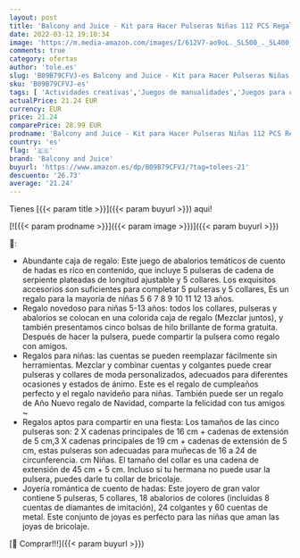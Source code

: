 ```yaml
---
layout: post
title: 'Balcony and Juice - Kit para Hacer Pulseras Niñas 112 PCS Regalo de niña Kit Artesanía DIY Pulsera para Niñas Regalo para Año Nuevo  Cumpleaños  Navidad  a Niñas 5-13 Años'
date: 2022-03-12 19:10:34
image: 'https://m.media-amazon.com/images/I/612V7-ao9oL._SL500_._SL400_.jpg'
comments: true
category: ofertas
author: 'tole.es'
slug: 'B09B79CFVJ-es Balcony and Juice - Kit para Hacer Pulseras Niñas 112 PCS...'
sku: 'B09B79CFVJ-es'
tags: [ 'Actividades creativas','Juegos de manualidades','Juegos para crear joyas','Juguetes','Juguetes y juegos','balcony and juice','navidad', ]
actualPrice: 21.24 EUR
currency: EUR
price: 21.24
comparePrice: 28.99 EUR
prodname: 'Balcony and Juice - Kit para Hacer Pulseras Niñas 112 PCS Regalo de niña Kit Artesanía DIY Pulsera para Niñas Regalo para Año Nuevo  Cumpleaños  Navidad  a Niñas 5-13 Años'
country: 'es'
flag: '🇪🇸'
brand: 'Balcony and Juice'
buyurl: 'https://www.amazon.es/dp/B09B79CFVJ/?tag=tolees-21'
descuento: '26.73'
average: '21.24'
---
```


Tienes [{{< param title >}}]({{< param buyurl >}}) aqui!

[![{{< param prodname >}}]({{< param image >}})]({{< param buyurl >}})

🔎:

- Abundante caja de regalo: Este juego de abalorios temáticos de cuento de hadas es rico en contenido, que incluye 5 pulseras de cadena de serpiente plateadas de longitud ajustable y 5 collares. Los exquisitos accesorios son suficientes para completar 5 pulseras y 5 collares, Es un regalo para la mayoría de niñas 5 6 7 8 9 10 11 12 13 años.
- Regalo novedoso para niñas 5-13 años: todos los collares, pulseras y abalorios se colocan en una colorida caja de regalo (Mezclar juntos), y también presentamos cinco bolsas de hilo brillante de forma gratuita. Después de hacer la pulsera, puede compartir la pulsera como regalo con amigos.
- Regalos para niñas: las cuentas se pueden reemplazar fácilmente sin herramientas. Mezclar y combinar cuentas y colgantes puede crear pulseras y collares de moda personalizados, adecuados para diferentes ocasiones y estados de ánimo. Este es el regalo de cumpleaños perfecto y el regalo navideño para niñas. También puede ser un regalo de Año Nuevo regalo de Navidad, comparte la felicidad con tus amigos ~
- Regalos aptos para compartir en una fiesta: Los tamaños de las cinco pulseras son: 2 X cadenas principales de 16 cm + cadenas de extensión de 5 cm,3 X cadenas principales de 19 cm + cadenas de extensión de 5 cm, estas pulseras son adecuadas para muñecas de 16 a 24 de circunferencia. cm Niñas. El tamaño del collar es una cadena de extensión de 45 cm + 5 cm. Incluso si tu hermana no puede usar la pulsera, puedes darle tu collar de bricolaje.
- Joyería romántica de cuento de hadas: Este joyero de gran valor contiene 5 pulseras, 5 collares, 18 abalorios de colores (incluidas 8 cuentas de diamantes de imitación), 24 colgantes y 60 cuentas de metal. Este conjunto de joyas es perfecto para las niñas que aman las joyas de bricolaje.

[🛒 Comprar!!!]({{< param buyurl >}})
